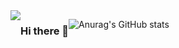 <div style="display:flex; flex-direction:row;"><a href="https://velog.io/@coding_cat">
  <img src="https://img.shields.io/badge/velog-20C997?
style=flat&logo=V&logoColor=white&link=https://velog.io/@coding_cat"/></a>

### Hi there 👋
![Anurag's GitHub stats](https://github-readme-stats.vercel.app/api?username=jongkweanlee&show_icons=true&theme=aura_dark)
